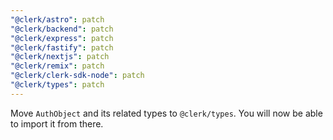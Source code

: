 ```yaml
---
"@clerk/astro": patch
"@clerk/backend": patch
"@clerk/express": patch
"@clerk/fastify": patch
"@clerk/nextjs": patch
"@clerk/remix": patch
"@clerk/clerk-sdk-node": patch
"@clerk/types": patch
---
```


Move `AuthObject` and its related types to `@clerk/types`. You will now be able to import it from there.
